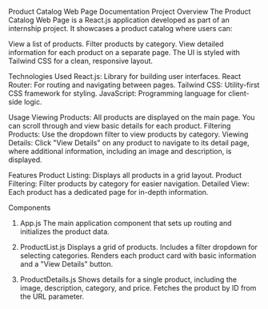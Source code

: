 Product Catalog Web Page Documentation
Project Overview
The Product Catalog Web Page is a React.js application developed as part of an internship project. It showcases a product catalog where users can:

View a list of products.
Filter products by category.
View detailed information for each product on a separate page.
The UI is styled with Tailwind CSS for a clean, responsive layout.



Technologies Used
React.js: Library for building user interfaces.
React Router: For routing and navigating between pages.
Tailwind CSS: Utility-first CSS framework for styling.
JavaScript: Programming language for client-side logic.


Usage
Viewing Products: All products are displayed on the main page. You can scroll through and view basic details for each product.
Filtering Products: Use the dropdown filter to view products by category.
Viewing Details: Click "View Details" on any product to navigate to its detail page, where additional information, including an image and description, is displayed.

Features
Product Listing: Displays all products in a grid layout.
Product Filtering: Filter products by category for easier navigation.
Detailed View: Each product has a dedicated page for in-depth information.

Components
1. App.js
The main application component that sets up routing and initializes the product data.

2. ProductList.js
Displays a grid of products.
Includes a filter dropdown for selecting categories.
Renders each product card with basic information and a "View Details" button.
3. ProductDetails.js
Shows details for a single product, including the image, description, category, and price.
Fetches the product by ID from the URL parameter.
